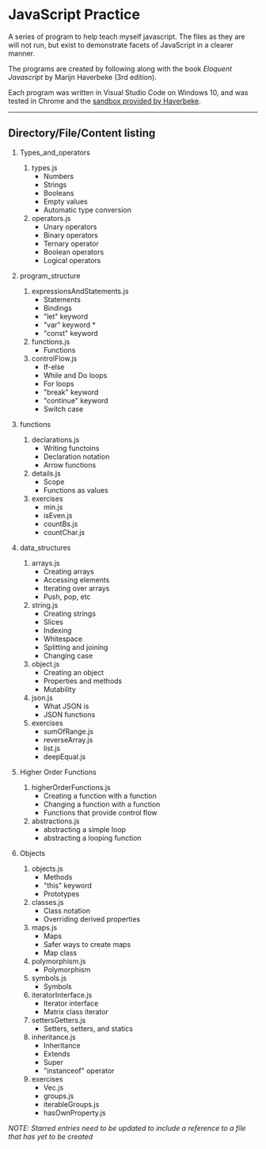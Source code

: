 # JavaScript Practice
A series of program to help teach myself javascript. The files as they are will not run, but exist to demonstrate facets of JavaScript in a clearer manner. 

The programs are created by following along with the book *Eloquent Javascript* by Marijn Haverbeke (3rd edition).

Each program was written in Visual Studio Code on Windows 10, and was tested in Chrome and the [sandbox provided by Haverbeke](https://eloquentjavascript.net/code/).

---
## Directory/File/Content listing
1. Types_and_operators
    1. types.js
        * Numbers
        * Strings
        * Booleans
        * Empty values
        * Automatic type conversion
    2. operators.js
        * Unary operators
        * Binary operators
        * Ternary operator
        * Boolean operators
        * Logical operators

2. program_structure
    1. expressionsAndStatements.js
        * Statements
        * Bindings
        * "let" keyword
        * "var" keyword *
        * "const" keyword
    2. functions.js
        * Functions
    3. controlFlow.js
        * If-else
        * While and Do loops
        * For loops
        * "break" keyword
        * "continue" keyword
        * Switch case

3. functions
    1. declarations.js
        * Writing functoins
        * Declaration notation
        * Arrow functions
    2. details.js
        * Scope
        * Functions as values
    3. exercises
        * min.js
        * isEven.js
        * countBs.js
        * countChar.js

4. data_structures
    1. arrays.js
        * Creating arrays
        * Accessing elements
        * Iterating over arrays
        * Push, pop, etc
    2. string.js
        * Creating strings
        * Slices
        * Indexing
        * Whitespace
        * Splitting and joining
        * Changing case
    3. object.js
        * Creating an object
        * Properties and methods
        * Mutability
    4. json.js
        * What JSON is
        * JSON functions
    5. exercises
        * sumOfRange.js
        * reverseArray.js
        * list.js
        * deepEqual.js
        
5. Higher Order Functions
    1. higherOrderFunctions.js
        * Creating a function with a function
        * Changing a function with a function
        * Functions that provide control flow
    2. abstractions.js
        * abstracting a simple loop
        * abstracting a looping function
   
6. Objects
    1. objects.js
        * Methods
        * "this" keyword
        * Prototypes
    2. classes.js
        * Class notation
        * Overriding derived properties
    3. maps.js
        * Maps
        * Safer ways to create maps
        * Map class
    4. polymorphism.js
        * Polymorphism
    5. symbols.js
        * Symbols
    6. iteratorInterface.js
        * Iterator interface
        * Matrix class iterator
    7. settersGetters.js
        * Setters, setters, and statics
    8. inheritance.js
        * Inheritance
        * Extends
        * Super
        * "instanceof" operator
    9. exercises
        * Vec.js
        * groups.js
        * iterableGroups.js
        * hasOwnProperty.js
    

*NOTE: Starred entries need to be updated to include a reference to a file that has yet to be created*
